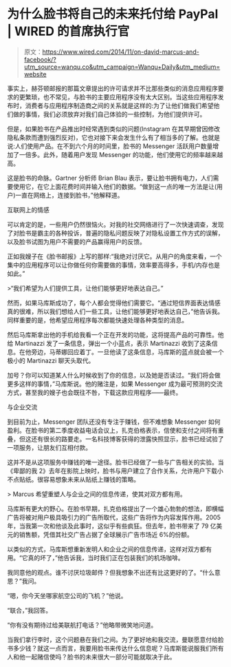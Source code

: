 # 为什么脸书将自己的未来托付给 PayPal | WIRED 的首席执行官

> 原文：<https://www.wired.com/2014/11/on-david-marcus-and-facebook/?utm_source=wanqu.co&utm_campaign=Wanqu+Daily&utm_medium=website>

事实上，赫芬顿邮报的那篇文章提出的许可请求并不比那些类似的消息应用程序要求的更繁琐，也不常见，与脸书的主要应用程序没有太大区别。当这些应用程序发布时，消费者与应用程序制造商之间的关系就是这样的:为了让他们做我们希望他们做的事情，我们必须放弃对我们自己体验的一些控制，为他们提供许可。

但是，如果脸书在产品推出时经常遇到类似的问题(Instagram 在其早期曾因修改隐私条款而遭到强烈反对)，它也对接下来会发生什么有了相当多的了解。也就是说:人们使用产品。在不到六个月的时间里，脸书的 Messenger 活跃用户数量增加了一倍多。此外，随着用户发现 Messenger 的功能，他们使用它的频率越来越高。

这是脸书的命脉。Gartner 分析师 Brian Blau 表示，要让脸书拥有电力，人们需要使用它，在它上面花费时间并输入他们的数据。“做到这一点的唯一方法是让(用户)一直在网络上，连接到脸书，”他解释道。

互联网上的情感

可以肯定的是，一些用户仍然很恼火。对我的社交网络进行了一次快速调查，发现了对脸书是霸主的各种投诉，普遍的隐私问题反映了对隐私设置工作方式的误解，以及脸书试图为用户不需要的产品赢得用户的反馈。

正如我嫂子在《脸书邮报》上写的那样:“我绝对讨厌它。从用户的角度来看，一个集中的应用程序可以让你做任何你需要做的事情，效率要高得多，手机/内存也是如此。”

 <inline-embed name="inset-left  " attrs="[object Object]" childtypes="" contenttype="callout:inset-left  ">>“我们希望为人们提供工具，让他们能够更好地表达自己。”</inline-embed> 

然而，如果马库斯成功了，每个人都会觉得他们需要它。“通过短信界面表达情感真的很难，所以我们想给人们一些工具，让他们能够更好地表达自己，”他告诉我。同样重要的是，他希望应用程序每次都能快速处理各种类型的消息。

然后马库斯拿出他的手机给我看一个正在开发的功能，这将提高产品的可靠性。他给 Martinazzi 发了一条信息，弹出一个小蓝点，表示 Martinazzi 收到了这条信息。在他旁边，马蒂娜回应着丁。一旦他读了这条信息，马库斯的蓝点就会被一个极小的 Martinazzi 聊天头取代。

加号？你可以知道某人什么时候收到了你的信息，以及她是否读过。“我们将会做更多这样的事情，”马库斯说。他的赌注是，如果 Messenger 成为最可预测的交流方式，甚至我的嫂子也会既往不咎，下载这款应用程序——最终。

与企业交流

到目前为止，Messenger 团队还没有专注于赚钱，但不难想象 Messenger 如何盈利。在脸书的第二季度收益电话会议上，扎克伯格表示，信使和支付之间将有重叠，但这还有很长的路要走。一名科技博客获得的泄露快照显示，脸书已经试验了一项服务，让朋友们互相付款。

这并不是从这项服务中赚钱的唯一途径。脸书已经做了一些与广告相关的实验。当《卑鄙的我 2》去年在影院上映时，脸书与用户建立了合作关系，允许用户下载小不点贴纸。很容易想象未来从贴纸上赚钱的策略。

 <inline-embed name="inset-left  " attrs="[object Object]" childtypes="" contenttype="callout:inset-left  ">> Marcus 希望重塑人与企业之间的信息传递，使其对双方都有用。</inline-embed> 

马库斯有更大的野心。在脸书早期，扎克伯格提出了一个雄心勃勃的想法，即横幅广告将被对用户极具吸引力的广告所取代，这些广告将作为内容发挥作用。2005 年，当我第一次和他谈及此事时，这似乎有些疯狂。但去年，脸书带来了 79 亿美元的销售额，凭借其社交广告占据了全球展示广告市场近 6%的份额。

以类似的方式，马库斯想重新发明人和企业之间的信息传递，这样对双方都有用。“它真的坏了，”他告诉我，当时我们正在包装我们的机场咖啡。

我同意他的观点。谁不讨厌垃圾邮件？但我想象不出还有比这更好的了。“什么意思？”我问。

“嗯，你今天坐哪家航空公司的飞机？”他说。

“联合，”我回答。

“你有没有期待过给美联航打电话？”他略带微笑地问道。

当我们拿行李时，这个问题悬在我们之间。为了更好地和我交流，曼联愿意付给脸书多少钱？就这一点而言，我要用脸书来传达什么信息呢？马库斯能说服我们所有人和他一起赌信使吗？脸书的未来很大一部分可能就取决于此。